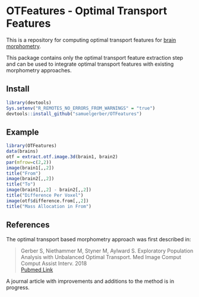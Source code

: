 # OTFeatures - Optimal Transport Features  

This is a repository for computing optimal transport features for [brain
morphometry](https://en.wikipedia.org/wiki/Brain_morphometry).

This package contains only the optimal transport feature extraction step and
can be used to integrate optimal transport features with existing morphometry
approaches.

## Install

```R
library(devtools)
Sys.setenv("R_REMOTES_NO_ERRORS_FROM_WARNINGS" = "true")
devtools::install_github("samuelgerber/OTFeatures")
```

## Example

```R
library(OTFeatures)
data(brains)
otf = extract.otf.image.3d(brain1, brain2)
par(mfrow=c(2,2))
image(brain1[,,2])
title("From")
image(brain2[,,2])
title("To")
image(brain1[,,2] - brain2[,,2])
title("Difference Per Voxel")
image(otf$difference.from[,,2])
title("Mass Allocation in From")
```

## References 
The optimal transport based morphometry approach was first described in:

> Gerber S, Niethammer M, Styner M, Aylward S. 
> Exploratory Population Analysis with Unbalanced Optimal Transport. 
> Med Image Comput Comput Assist Interv. 2018  
> [Pubmed Link](https://pubmed.ncbi.nlm.nih.gov/31172134/)

A journal article with improvements and additions to the method is in progress.








